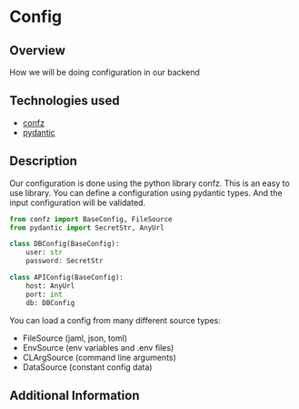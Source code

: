 # Config

## Overview
How we will be doing configuration in our backend

## Technologies used
- [confz](https://github.com/Zuehlke/ConfZ)
- [pydantic](https://docs.pydantic.dev/latest/)

## Description
Our configuration is done using the python library confz. This is an easy to use library. You can define a configuration using pydantic types. And the input configuration will be validated. 

```python
from confz import BaseConfig, FileSource
from pydantic import SecretStr, AnyUrl

class DBConfig(BaseConfig):
    user: str
    password: SecretStr

class APIConfig(BaseConfig):
    host: AnyUrl
    port: int
    db: DBConfig
```

You can load a config from many different source types:
- FileSource (jaml, json, toml)
- EnvSource (env variables and .env files)
- CLArgSource (command line arguments)
- DataSource (constant config data)


## Additional Information
